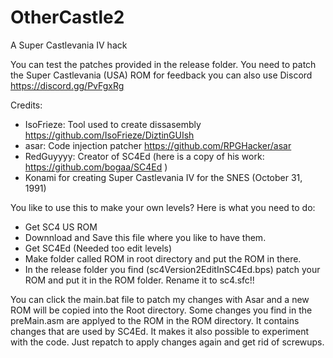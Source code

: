 # OtherCastle2
A Super Castlevania IV hack

You can test the patches provided in the release folder. You need to patch the Super Castlevania (USA) ROM
for feedback you can also use Discord https://discord.gg/PvFgxRg


Credits:

- IsoFrieze: Tool used to create dissasembly https://github.com/IsoFrieze/DiztinGUIsh
- asar: Code injection patcher https://github.com/RPGHacker/asar 
- RedGuyyyy: Creator of SC4Ed (here is a copy of his work: https://github.com/bogaa/SC4Ed )
- Konami for creating Super Castlevania IV for the SNES (October 31, 1991)


You like to use this to make your own levels? Here is what you need to do:
- Get SC4 US ROM
- Downnload and Save this file where you like to have them. 
- Get SC4Ed (Needed too edit levels)
- Make folder called ROM in root directory and put the ROM in there.
- In the release folder you find (sc4Version2EditInSC4Ed.bps) patch your ROM and put it in the ROM folder. Rename it to sc4.sfc!!

You can click the main.bat file to patch my changes with Asar and a new ROM will be copied into the Root directory. 
Some changes you find in the preMain.asm are applyed to the ROM in the ROM directory. It contains changes that are used by SC4Ed.
It makes it also possible to experiment with the code. Just repatch to apply changes again and get rid of screwups. 
